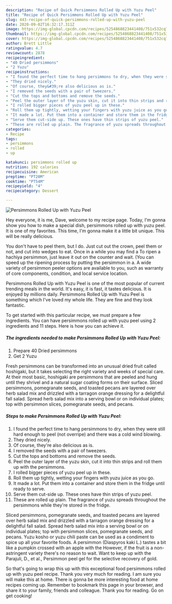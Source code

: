 ```yaml
---
description: "Recipe of Quick Persimmons Rolled Up with Yuzu Peel"
title: "Recipe of Quick Persimmons Rolled Up with Yuzu Peel"
slug: 443-recipe-of-quick-persimmons-rolled-up-with-yuzu-peel
date: 2020-09-02T16:32:17.311Z
image: https://img-global.cpcdn.com/recipes/5254868823441408/751x532cq70/persimmons-rolled-up-with-yuzu-peel-recipe-main-photo.jpg
thumbnail: https://img-global.cpcdn.com/recipes/5254868823441408/751x532cq70/persimmons-rolled-up-with-yuzu-peel-recipe-main-photo.jpg
cover: https://img-global.cpcdn.com/recipes/5254868823441408/751x532cq70/persimmons-rolled-up-with-yuzu-peel-recipe-main-photo.jpg
author: Brett Little
ratingvalue: 4.7
reviewcount: 2878
recipeingredient:
- "40 Dried persimmons"
- "2 Yuzu"
recipeinstructions:
- "I found the perfect time to hang persimmons to dry, when they were still hard enough to peel (not overripe) and there was a cold  wind blowing."
- "They dried nicely."
- "Of course, they&#39;re also delicious as is."
- "I removed the seeds with a pair of tweezers."
- "Cut the tops and bottoms and remove the seeds."
- "Peel the outer layer of the yuzu skin, cut it into thin strips and roll them up with the persimmons."
- "I rolled bigger pieces of yuzu peel up in these."
- "Roll them up tightly, wetting your fingers with yuzu juice as you go."
- "It made a lot. Put them into a container and store them in the fridge until ready to serve."
- "Serve them cut-side up. These ones have thin strips of yuzu peel."
- "These are rolled up plain. The fragrance of yuzu spreads throughout the persimmons while they&#39;re stored in the fridge."
categories:
- Recipe
tags:
- persimmons
- rolled
- up

katakunci: persimmons rolled up 
nutrition: 192 calories
recipecuisine: American
preptime: "PT20M"
cooktime: "PT54M"
recipeyield: "4"
recipecategory: Dessert

---
```



![Persimmons Rolled Up with Yuzu Peel](https://img-global.cpcdn.com/recipes/5254868823441408/751x532cq70/persimmons-rolled-up-with-yuzu-peel-recipe-main-photo.jpg)

Hey everyone, it is me, Dave, welcome to my recipe page. Today, I'm gonna show you how to make a special dish, persimmons rolled up with yuzu peel. It is one of my favorites. This time, I'm gonna make it a little bit unique. This will be really delicious.

You don&#39;t have to peel them, but I do. Just cut out the crown, peel them or not, and cut into wedges to eat. Once in a while you may find a To ripen a hachiya persimmon, just leave it out on the counter and wait. (You can speed up the ripening process by putting the persimmon in a. A wide variety of persimmon peeler options are available to you, such as warranty of core components, condition, and local service location.

Persimmons Rolled Up with Yuzu Peel is one of the most popular of current trending meals in the world. It's easy, it is fast, it tastes delicious. It is enjoyed by millions daily. Persimmons Rolled Up with Yuzu Peel is something which I've loved my whole life. They are fine and they look fantastic.


To get started with this particular recipe, we must prepare a few ingredients. You can have persimmons rolled up with yuzu peel using 2 ingredients and 11 steps. Here is how you can achieve it.

<!--inarticleads1-->

##### The ingredients needed to make Persimmons Rolled Up with Yuzu Peel:

1. Prepare 40 Dried persimmons
1. Get 2 Yuzu


Fresh persimmons can be transformed into an unusual dried fruit called hoshigaki, but it takes selecting the right variety and weeks of special care. At their most basic, hoshigaki are persimmons that are peeled and hung until they shrivel and a natural sugar coating forms on their surface. Sliced persimmons, pomegranate seeds, and toasted pecans are layered over herb salad mix and drizzled with a tarragon orange dressing for a delightful fall salad. Spread herb salad mix into a serving bowl or on individual plates; top with persimmon slices, pomegranate seeds, and pecans. 

<!--inarticleads2-->

##### Steps to make Persimmons Rolled Up with Yuzu Peel:

1. I found the perfect time to hang persimmons to dry, when they were still hard enough to peel (not overripe) and there was a cold  wind blowing.
1. They dried nicely.
1. Of course, they&#39;re also delicious as is.
1. I removed the seeds with a pair of tweezers.
1. Cut the tops and bottoms and remove the seeds.
1. Peel the outer layer of the yuzu skin, cut it into thin strips and roll them up with the persimmons.
1. I rolled bigger pieces of yuzu peel up in these.
1. Roll them up tightly, wetting your fingers with yuzu juice as you go.
1. It made a lot. Put them into a container and store them in the fridge until ready to serve.
1. Serve them cut-side up. These ones have thin strips of yuzu peel.
1. These are rolled up plain. The fragrance of yuzu spreads throughout the persimmons while they&#39;re stored in the fridge.


Sliced persimmons, pomegranate seeds, and toasted pecans are layered over herb salad mix and drizzled with a tarragon orange dressing for a delightful fall salad. Spread herb salad mix into a serving bowl or on individual plates; top with persimmon slices, pomegranate seeds, and pecans. Yuzu kosho or yuzu chili paste can be used as a condiment to spice up all your favorite foods. A persimmon (Diaspyros kaki L.) tastes a bit like a pumpkin crossed with an apple with the However, if the fruit is a non-astringent variety there&#39;s no reason to wait. Want to keep up with the Parajuli, D., et al., Persimmon peel gel for the selective recovery of gold. 

So that's going to wrap this up with this exceptional food persimmons rolled up with yuzu peel recipe. Thank you very much for reading. I am sure you will make this at home. There is gonna be more interesting food at home recipes coming up. Remember to bookmark this page in your browser, and share it to your family, friends and colleague. Thank you for reading. Go on get cooking!
